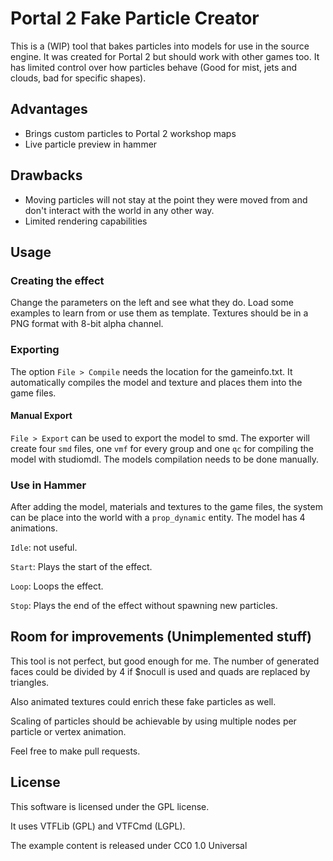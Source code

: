 # Portal 2 Fake Particle Creator

This is a (WIP) tool that bakes particles into models for use in the source engine. It was created for Portal 2 but should work with other games too.
It has limited control over how particles behave (Good for mist, jets and clouds, bad for specific shapes).

## Advantages
* Brings custom particles to Portal 2 workshop maps
* Live particle preview in hammer

## Drawbacks
* Moving particles will not stay at the point they were moved from and don't interact with the world in any other way.
* Limited rendering capabilities

## Usage
### Creating the effect
Change the parameters on the left and see what they do. Load some examples to learn from or use them as template. Textures should be in a PNG format with 8-bit alpha channel.

### Exporting
The option `File > Compile` needs the location for the gameinfo.txt. It automatically compiles the model and texture and places them into the game files.

#### Manual Export
`File > Export` can be used to export the model to smd. The exporter will create four `smd` files, one `vmf` for every group and one `qc` for compiling the model with studiomdl. The models compilation needs to be done manually.

### Use in Hammer
After adding the model, materials and textures to the game files, the system can be place into the world with a `prop_dynamic` entity. The model has 4 animations.

`Idle`: not useful.

`Start`: Plays the start of the effect.

`Loop`: Loops the effect.

`Stop`: Plays the end of the effect without spawning new particles.

## Room for improvements (Unimplemented stuff)
This tool is not perfect, but good enough for me. The number of generated faces could be divided by 4 if $nocull is used and quads are replaced by triangles.

Also animated textures could enrich these fake particles as well.

Scaling of particles should be achievable by using multiple nodes per particle or vertex animation.

Feel free to make pull requests.

## License
This software is licensed under the GPL license.

It uses VTFLib (GPL) and VTFCmd (LGPL).

The example content is released under CC0 1.0 Universal